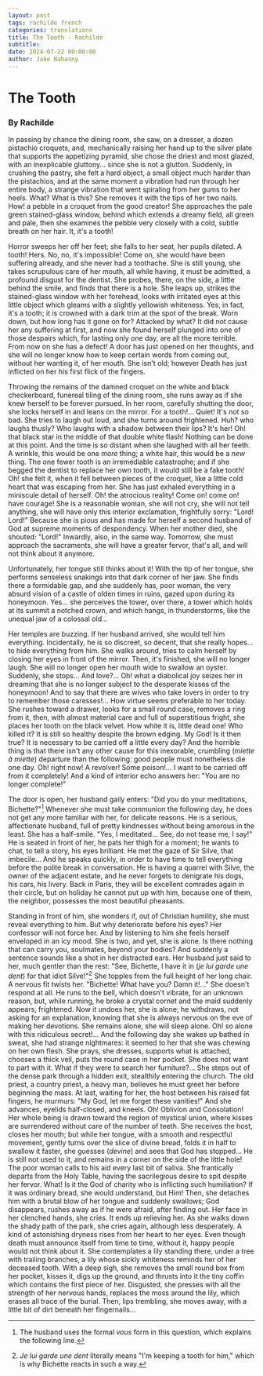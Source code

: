 ```yaml
---
layout: post
tags: rachilde french
categories: translations
title: The Tooth - Rachilde
subtitle: 
date: 2024-07-22 00:00:00
author: Jake Nabasny
---
```


# The Tooth
### By Rachilde

In passing by chance the dining room, she saw, on a dresser, a dozen
pistachio croquets, and, mechanically raising her hand up to the silver
plate that supports the appetizing pyramid, she chose the driest and
most glazed, with an inexplicable gluttony... since she is not a
glutton. Suddenly, in crushing the pastry, she felt a hard object, a
small object much harder than the pistachios, and at the same moment a
vibration had run through her entire body, a strange vibration that went
spiraling from her gums to her heels. What? What is this? She removes it
with the tips of her two nails. How! a pebble in a croquet from the good
creator! She approaches the pale green stained-glass window, behind
which extends a dreamy field, all green and pale, then she examines the
pebble very closely with a cold, subtle breath on her hair. It, it's a
tooth!

Horror sweeps her off her feet; she falls to her seat, her pupils
dilated. A tooth! Hers. No, no, it's impossible! Come on, she would have
been suffering already, and she never had a toothache. She is still
young, she takes scrupulous care of her mouth, all while having, it must
be admitted, a profound disgust for the dentist. She probes, there, on
the side, a little behind the smile, and finds that there is a hole. She
leaps up, strikes the stained-glass window with her forehead, looks with
irritated eyes at this little object which gleams with a slightly
yellowish whiteness. Yes, in fact, it's a tooth; it is crowned with a
dark trim at the spot of the break. Worn down, but how long has it gone
on for? Attacked by what? It did not cause her any suffering at first,
and now she found herself plunged into one of those despairs which, for
lasting only one day, are all the more terrible. From now on she has a
defect! A door has just opened on her thoughts, and she will no longer
know how to keep certain words from coming out, without her wanting it,
of her mouth. She isn't old; however Death has just inflicted on her his
first flick of the fingers.

Throwing the remains of the damned croquet on the white and black
checkerboard, funereal tiling of the dining room, she runs away as if
she knew herself to be forever pursued. In her room, carefully shutting
the door, she locks herself in and leans on the mirror. For a tooth!\...
Quiet! It's not so bad. She tries to laugh out loud, and she turns
around frightened. Huh? who laughs thusly? Who laughs with a shadow
between their lips? It's her! Oh! that black star in the middle of that
double white flash! Nothing can be done at this point. And the time is
so distant when she laughed with all her teeth. A wrinkle, this would be
one *more* thing; a white hair, this would be a *new* thing. The one
fewer tooth is an irremediable catastrophe; and if she begged the
dentist to replace her own tooth, it would still be a fake tooth! Oh!
she felt it, when it fell between pieces of the croquet, like a little
cold heart that was escaping from her. She has just exhaled everything
in a miniscule detail of herself. Oh! the atrocious reality! Come on!
come on! have courage! She is a reasonable woman, she will not cry, she
will not tell anything, she will have only this interior exclamation,
frightfully sorry: "Lord! Lord!" Because she is pious and has made for
herself a second husband of God at supreme moments of despondency. When
her mother died, she shouted: "Lord!" Inwardly, also, in the same way.
Tomorrow, she must approach the sacraments, she will have a greater
fervor, that's all, and will not think about it anymore.

Unfortunately, her tongue still thinks about it! With the tip of her
tongue, she performs senseless snakings into that dark corner of her
jaw. She finds there a formidable gap, and she suddenly has, poor woman,
the very absurd vision of a castle of olden times in ruins, gazed upon
during its honeymoon. Yes... she perceives the tower, over there, a
tower which holds at its summit a notched crown, and which hangs, in
thunderstorms, like the unequal jaw of a colossal old\...

Her temples are buzzing. If her husband arrived, she would tell him
everything. Incidentally, he is so discreet, so decent, that she really
hopes\... to hide everything from him. She walks around, tries to calm
herself by closing her eyes in front of the mirror. Then, it's finished,
she will no longer laugh. She will no longer open her mouth wide to
swallow an oyster. Suddenly, she stops\... And love?\... Oh! what a
diabolical joy seizes her in dreaming that she is no longer subject to
the desperate kisses of the honeymoon! And to say that there are wives
who take lovers in order to try to remember those caresses!\... How
virtue seems preferable to her today. She rushes toward a drawer, looks
for a small round case, removes a ring from it, then, with almost
material care and full of superstitious fright, she places her tooth on
the black velvet. How white it is, little dead one! Who killed it? It is
still so healthy despite the brown edging. My God! Is it then true? It
is necessary to be carried off a little every day? And the horrible
thing is that there isn't any other cause for this inexorable, crumbling
(*miette à miette*) departure than the following: good people must
nonetheless die one day. Oh! right now! A revolver! Some poison!\... I
want to be carried off from it completely! And a kind of interior echo
answers her: "You are no longer complete!"

The door is open, her husband gaily enters: "Did you do your
meditations, Bichette?"[^1] Whenever she must take communion the
following day, he does not get any more familiar with her, for delicate
reasons. He is a serious, affectionate husband, full of pretty
kindnesses without being amorous in the least. She has a half-smile.
"Yes, I meditated\... See, do not tease me, I say!" He is seated in
front of her, he pats her thigh for a moment; he wants to chat, to tell
a story, his eyes brilliant. He met the gaze of Sir Silve, that
imbecile\... And he speaks quickly, in order to have time to tell
everything before the polite break in conversation. He is having a
quarrel with Silve, the owner of the adjacent estate, and he never
forgets to denigrate his dogs, his cars, his livery. Back in Paris, they
will be excellent comrades again in their circle, but on holiday he
cannot put up with him, because one of them, the neighbor, possesses the
most beautiful pheasants.

Standing in front of him, she wonders if, out of Christian humility, she
must reveal everything to him. But why deteriorate before his eyes? Her
confessor will not force her. And by listening to him she feels herself
enveloped in an icy mood. She is two, and yet, she is alone. Is there
nothing that can carry you, soulmates, beyond your bodies? And suddenly
a sentence sounds like a shot in her distracted ears. Her husband just
said to her, much gentler than the rest: "See, Bichette, I have it in
(*je lui garde une dent*) for that idiot Silve!"[^2] She topples from
the full height of her long chair. A nervous fit twists her. "Bichette!
What have you? Damn it!\..." She doesn't respond at all. He runs to the
bell, which doesn't vibrate, for an unknown reason, but, while running,
he broke a crystal cornet and the maid suddenly appears, frightened. Now
it undoes her, she is alone; he withdraws, not asking for an
explanation, knowing that she is always nervous on the eve of making her
devotions. She remains alone, she will sleep alone. Oh! so alone with
this ridiculous secret!\... And the following day she wakes up bathed in
sweat, she had strange nightmares: it seemed to her that she was chewing
on her own flesh. She prays, she dresses, supports what is attached,
chooses a thick veil, puts the round case in her pocket. She does not
want to part with it. What if they were to search her furniture?\... She
steps out of the dense park through a hidden exit, stealthily entering
the church. The old priest, a country priest, a heavy man, believes he
must greet her before beginning the mass. At last, waiting for her, the
host between his raised fat fingers, he murmurs: "My God, let me forget
these vanities!" And she advances, eyelids half-closed, and kneels. Oh!
Oblivion and Consolation! Her whole being is drawn toward the region of
mystical union, where kisses are surrendered without care of the number
of teeth. She receives the host, closes her mouth; but while her tongue,
with a smooth and respectful movement, gently turns over the slice of
divine bread, folds it in half to swallow it faster, she guesses
(*devine*) and sees that God has stopped\... He is still not used to it,
and remains in a corner on the side of the little hole! The poor woman
calls to his aid every last bit of saliva. She frantically departs from
the Holy Table, having the sacrilegious desire to spit despite her
fervor. What! Is it the God of charity who is inflicting such
humiliation? If it was ordinary bread, she would understand, but Him!
Then, she detaches him with a brutal blow of her tongue and suddenly
swallows; God disappears, rushes away as if he were afraid, after
finding out. Her face in her clenched hands, she cries. It ends up
relieving her. As she walks down the shady path of the park, she cries
again, although less desperately. A kind of astonishing dryness rises
from her heart to her eyes. Even though death must announce itself from
time to time, without it, happy people would not think about it. She
contemplates a lily standing there, under a tree with trailing branches,
a lily whose sickly whiteness reminds her of her deceased tooth. With a
deep sigh, she removes the small round box from her pocket, kisses it,
digs up the ground, and thrusts into it the tiny coffin which contains
the first piece of her. Disgusted, she presses with all the strength of
her nervous hands, replaces the moss around the lily, which erases all
trace of the burial. Then, lips trembling, she moves away, with a little
bit of dirt beneath her fingernails\...

[^1]: The husband uses the formal *vous* form in this question, which
    explains the following line.

[^2]: *Je lui garde une dent* literally means "I'm keeping a tooth for
    him," which is why Bichette reacts in such a way.
